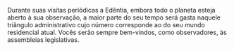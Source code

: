 ﻿Durante suas visitas periódicas a Edêntia, embora todo o planeta esteja aberto à sua observação, a maior parte do seu tempo será gasta naquele triângulo administrativo cujo número corresponde ao do seu mundo residencial atual. Vocês serão sempre bem-vindos, como observadores, às assembleias legislativas.